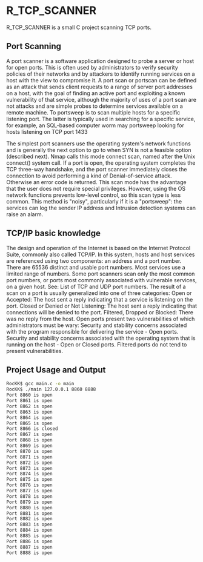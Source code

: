 R_TCP_SCANNER
=========

R_TCP_SCANNER is a small C project scanning TCP ports.

Port Scanning
-----------

A port scanner is a software application designed to probe a server or host for open ports. This is often used by administrators to verify security policies of their networks and by attackers to identify running services on a host with the view to compromise it.
A port scan or portscan can be defined as an attack that sends client requests to a range of server port addresses on a host, with the goal of finding an active port and exploiting a known vulnerability of that service, although the majority of uses of a port scan are not attacks and are simple probes to determine services available on a remote machine.
To portsweep is to scan multiple hosts for a specific listening port. The latter is typically used in searching for a specific service, for example, an SQL-based computer worm may portsweep looking for hosts listening on TCP port 1433

The simplest port scanners use the operating system's network functions and is generally the next option to go to when SYN is not a feasible option (described next). Nmap calls this mode connect scan, named after the Unix connect() system call. If a port is open, the operating system completes the TCP three-way handshake, and the port scanner immediately closes the connection to avoid performing a kind of Denial-of-service attack. Otherwise an error code is returned. This scan mode has the advantage that the user does not require special privileges. However, using the OS network functions prevents low-level control, so this scan type is less common. This method is "noisy", particularly if it is a "portsweep": the services can log the sender IP address and Intrusion detection systems can raise an alarm.

TCP/IP basic knowledge
--------------------

The design and operation of the Internet is based on the Internet Protocol Suite, commonly also called TCP/IP. In this system, hosts and host services are referenced using two components: an address and a port number. There are 65536 distinct and usable port numbers. Most services use a limited range of numbers.
Some port scanners scan only the most common port numbers, or ports most commonly associated with vulnerable services, on a given host. See: List of TCP and UDP port numbers.
The result of a scan on a port is usually generalized into one of three categories:
Open or Accepted: The host sent a reply indicating that a service is listening on the port.
Closed or Denied or Not Listening: The host sent a reply indicating that connections will be denied to the port.
Filtered, Dropped or Blocked: There was no reply from the host.
Open ports present two vulnerabilities of which administrators must be wary:
Security and stability concerns associated with the program responsible for delivering the service - Open ports.
Security and stability concerns associated with the operating system that is running on the host - Open or Closed ports.
Filtered ports do not tend to present vulnerabilities.


Project Usage and Output
-------------
```BASH
RocKK$ gcc main.c -o main
RocKK$ ./main 127.0.0.1 8860 8888
Port 8860 is open
Port 8861 is open
Port 8862 is open
Port 8863 is open
Port 8864 is open
Port 8865 is open
Port 8866 is closed
Port 8867 is open
Port 8868 is open
Port 8869 is open
Port 8870 is open
Port 8871 is open
Port 8872 is open
Port 8873 is open
Port 8874 is open
Port 8875 is open
Port 8876 is open
Port 8877 is open
Port 8878 is open
Port 8879 is open
Port 8880 is open
Port 8881 is open
Port 8882 is open
Port 8883 is open
Port 8884 is open
Port 8885 is open
Port 8886 is open
Port 8887 is open
Port 8888 is open
```


